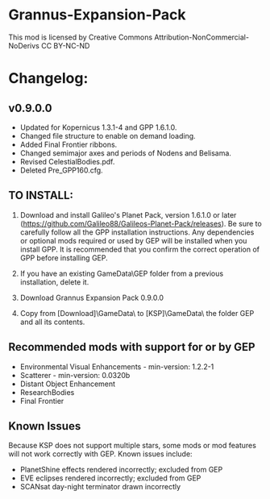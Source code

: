 ﻿
# Grannus-Expansion-Pack

This mod is licensed by Creative Commons Attribution-NonCommercial-NoDerivs
CC BY-NC-ND

# Changelog:
## v0.9.0.0
* Updated for Kopernicus 1.3.1-4 and GPP 1.6.1.0.
* Changed file structure to enable on demand loading.
* Added Final Frontier ribbons.
* Changed semimajor axes and periods of Nodens and Belisama.
* Revised CelestialBodies.pdf.
* Deleted Pre_GPP160.cfg.

## TO INSTALL:

1.  Download and install Galileo's Planet Pack, version 1.6.1.0 or later (https://github.com/Galileo88/Galileos-Planet-Pack/releases).  Be sure to carefully follow all the GPP installation instructions.  Any dependencies or optional mods required or used by GEP will be installed when you install GPP.  It is recommended that you confirm the correct operation of GPP before installing GEP.

2. If you have an existing GameData\GEP folder from a previous installation, delete it. 

3. Download Grannus Expansion Pack 0.9.0.0

4. Copy from [Download]\GameData\ to [KSP]\GameData\ the folder GEP and all its contents.

## Recommended mods with support for or by GEP

  * Environmental Visual Enhancements - min-version: 1.2.2-1
  * Scatterer - min-version: 0.0320b
  * Distant Object Enhancement
  * ResearchBodies
  * Final Frontier

## Known Issues

Because KSP does not support multiple stars, some mods or mod features will not work correctly with GEP.  Known issues include:

  * PlanetShine effects rendered incorrectly; excluded from GEP
  * EVE eclipses rendered incorrectly; excluded from GEP
  * SCANsat day-night terminator drawn incorrectly

